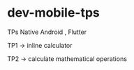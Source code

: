 # dev-mobile-tps
TPs Native Android , Flutter

TP1 -> inline calculator

TP2 -> calculate mathematical operations
